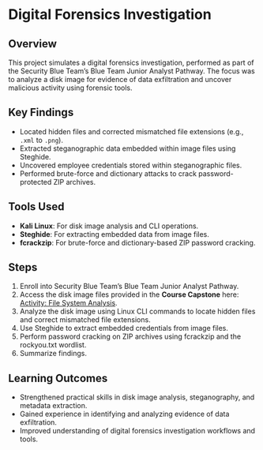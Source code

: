 # Digital Forensics Investigation

## Overview
This project simulates a digital forensics investigation, performed as part of the Security Blue Team’s Blue Team Junior Analyst Pathway. The focus was to analyze a disk image for evidence of data exfiltration and uncover malicious activity using forensic tools.

## Key Findings
- Located hidden files and corrected mismatched file extensions (e.g., `.xml` to `.png`).
- Extracted steganographic data embedded within image files using Steghide.
- Uncovered employee credentials stored within steganographic files.
- Performed brute-force and dictionary attacks to crack password-protected ZIP archives.

## Tools Used
- **Kali Linux**: For disk image analysis and CLI operations.
- **Steghide**: For extracting embedded data from image files.
- **fcrackzip**: For brute-force and dictionary-based ZIP password cracking.

## Steps
1. Enroll into Security Blue Team’s Blue Team Junior Analyst Pathway.
2. Access the disk image files provided in the **Course Capstone** here: [Activity: File System Analysis]( https://elearning.securityblue.team/home/courses/free-courses/introduction-to-digital-forensics#content#course-capstone#course-capstone#challenge-brief).
3. Analyze the disk image using Linux CLI commands to locate hidden files and correct mismatched file extensions.
4. Use Steghide to extract embedded credentials from image files.
5. Perform password cracking on ZIP archives using fcrackzip and the rockyou.txt wordlist.
6. Summarize findings.

## Learning Outcomes
- Strengthened practical skills in disk image analysis, steganography, and metadata extraction.
- Gained experience in identifying and analyzing evidence of data exfiltration.
- Improved understanding of digital forensics investigation workflows and tools.
